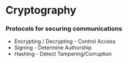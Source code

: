 # Cryptography
### Protocols for securing communications
<ul>
	<li class="fragment" data-fragment-index="10">
		<span class="fragment highlight-greyed" data-fragment-index="40">
			Encrypting / Decrypting
			<span class="fragment" data-fragment-index="11"> - Control Access</span>
		</span>
	</li>
	<li class="fragment" data-fragment-index="20">
		<span class="fragment highlight-green" data-fragment-index="40">Signing</span>
		<span class="fragment" data-fragment-index="21"> - Determine Authorship</span>
	</li>
	<li class="fragment" data-fragment-index="30">
		<span class="fragment highlight-green" data-fragment-index="40">Hashing</span>
		<span class="fragment" data-fragment-index="31"> - Detect Tampering/Corruption</span>
	</li>
</ul>


